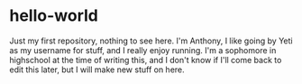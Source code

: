 # hello-world
Just my first repository, nothing to see here.
I'm Anthony, I like going by Yeti as my username for stuff, and I really enjoy running.  I'm a sophomore in highschool at the time of writing this, and I don't know if I'll come back to edit this later, but I will make new stuff on here.
